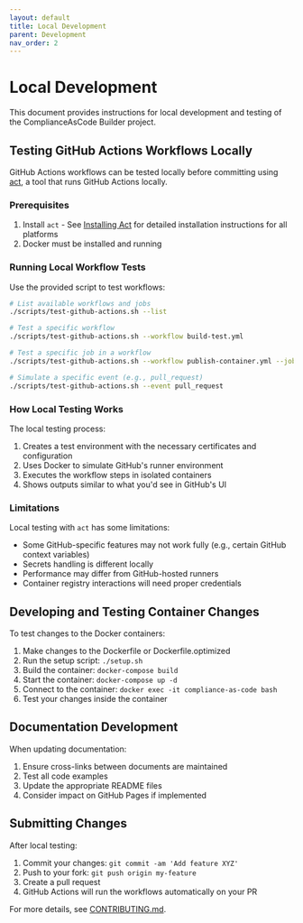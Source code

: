 ```yaml
---
layout: default
title: Local Development
parent: Development
nav_order: 2
---
```


# Local Development

This document provides instructions for local development and testing of the ComplianceAsCode Builder project.

## Testing GitHub Actions Workflows Locally

GitHub Actions workflows can be tested locally before committing using [act](https://github.com/nektos/act), a tool that runs GitHub Actions locally.

### Prerequisites

1. Install `act` - See [Installing Act](installing-act.md) for detailed installation instructions for all platforms
2. Docker must be installed and running

### Running Local Workflow Tests

Use the provided script to test workflows:

```bash
# List available workflows and jobs
./scripts/test-github-actions.sh --list

# Test a specific workflow
./scripts/test-github-actions.sh --workflow build-test.yml

# Test a specific job in a workflow
./scripts/test-github-actions.sh --workflow publish-container.yml --job push-to-registry

# Simulate a specific event (e.g., pull_request)
./scripts/test-github-actions.sh --event pull_request
```

### How Local Testing Works

The local testing process:

1. Creates a test environment with the necessary certificates and configuration
2. Uses Docker to simulate GitHub's runner environment
3. Executes the workflow steps in isolated containers
4. Shows outputs similar to what you'd see in GitHub's UI

### Limitations

Local testing with `act` has some limitations:

- Some GitHub-specific features may not work fully (e.g., certain GitHub context variables)
- Secrets handling is different locally
- Performance may differ from GitHub-hosted runners
- Container registry interactions will need proper credentials

## Developing and Testing Container Changes

To test changes to the Docker containers:

1. Make changes to the Dockerfile or Dockerfile.optimized
2. Run the setup script: `./setup.sh`
3. Build the container: `docker-compose build`
4. Start the container: `docker-compose up -d`
5. Connect to the container: `docker exec -it compliance-as-code bash`
6. Test your changes inside the container

## Documentation Development

When updating documentation:

1. Ensure cross-links between documents are maintained
2. Test all code examples
3. Update the appropriate README files
4. Consider impact on GitHub Pages if implemented

## Submitting Changes

After local testing:

1. Commit your changes: `git commit -am 'Add feature XYZ'`
2. Push to your fork: `git push origin my-feature`
3. Create a pull request
4. GitHub Actions will run the workflows automatically on your PR

For more details, see [CONTRIBUTING.md](../CONTRIBUTING.md).
